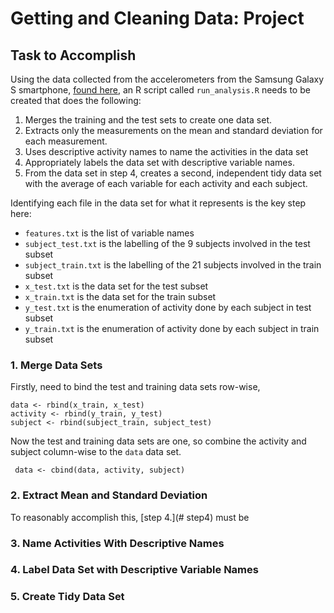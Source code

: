 # Getting and Cleaning Data: Project

## Task to Accomplish

Using the data collected from the accelerometers from the Samsung Galaxy S smartphone, [found here]( https://d396qusza40orc.cloudfront.net/getdata%2Fprojectfiles%2FUCI%20HAR%20Dataset.zip "Data Set Download"), an R script called `run_analysis.R` needs to be created that does the following:
  1. Merges the training and the test sets to create one data set.
  2. Extracts only the measurements on the mean and standard deviation for each measurement. 
  3. Uses descriptive activity names to name the activities in the data set
  4. Appropriately labels the data set with descriptive variable names. 
  5. From the data set in step 4, creates a second, independent tidy data set with the average of each variable for each activity and each subject.
    
Identifying each file in the data set for what it represents is the key step here:
* `features.txt` is the list of variable names
* `subject_test.txt` is the labelling of the 9 subjects involved in the test subset
* `subject_train.txt` is the labelling of the 21 subjects involved in the train subset
* `x_test.txt` is the data set for the test subset
* `x_train.txt` is the data set for the train subset
* `y_test.txt` is the enumeration of activity done by each subject in test subset
* `y_train.txt` is the enumeration of activity done by each subject in train subset

### 1. Merge Data Sets
Firstly, need to bind the test and training data sets row-wise,
```
data <- rbind(x_train, x_test)
activity <- rbind(y_train, y_test)
subject <- rbind(subject_train, subject_test)
```

Now the test and training data sets are one, so combine the activity and subject column-wise to the `data` data set.

```
 data <- cbind(data, activity, subject)
```

### 2. Extract Mean and Standard Deviation

To reasonably accomplish this, [step 4.](# step4) must be


### 3. Name Activities With Descriptive Names

### 4. Label Data Set with Descriptive Variable Names <a name="step4"></a>

### 5. Create Tidy Data Set


